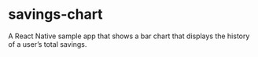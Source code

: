 # savings-chart
A React Native sample app that shows a bar chart that displays the history of a user’s total savings.
